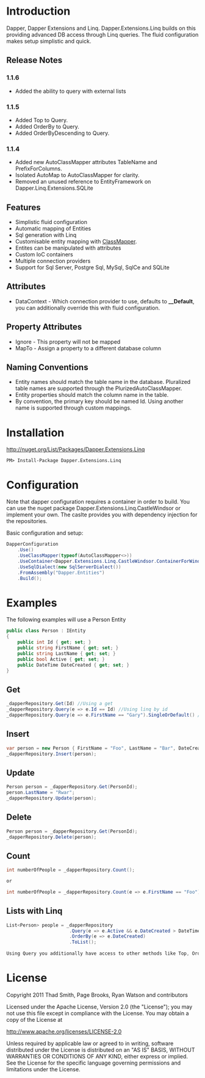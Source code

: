 # Introduction

Dapper, Dapper Extensions and Linq. Dapper.Extensions.Linq builds on this providing advanced DB access through Linq queries. The fluid configuration makes setup simplistic and quick.

Release Notes
-------------
### 1.1.6
* Added the ability to query with external lists

### 1.1.5
* Added Top to Query.
* Added OrderBy to Query.
* Added OrderByDescending to Query.

### 1.1.4
* Added new AutoClassMapper attributes TableName and PrefixForColumns.
* Isolated AutoMap to AutoClassMapper for clarity.
* Removed an unused reference to EntityFramework on Dapper.Linq.Extensions.SQLite


Features
--------
* Simplistic fluid configuration
* Automatic mapping of Entities 
* Sql generation with Linq
* Customisable entity mapping with [ClassMapper](https://github.com/tmsmith/Dapper-Extensions/wiki/AutoClassMapper).
* Entites can be manipulated with attributes
* Custom IoC containers
* Multiple connection providers
* Support for Sql Server, Postgre Sql, MySql, SqlCe and SQLite

Attributes 
---------
* DataContext - Which connection provider to use, defaults to **__Default**, you can additionally override this with fluid configuration.

Property Attributes
-------------------------
* Ignore - This property will not be mapped
* MapTo - Assign a property to a different database column

Naming Conventions
------------------
* Entity names should match the table name in the database. Pluralized table names are supported through the PlurizedAutoClassMapper.
* Entity properties should match the column name in the table.
* By convention, the primary key should be named Id. Using another name is supported through custom mappings.

# Installation

http://nuget.org/List/Packages/Dapper.Extensions.Linq

```
PM> Install-Package Dapper.Extensions.Linq
```

# Configuration
Note that dapper configuration requires a container in order to build. You can use the nuget package Dapper.Extensions.Linq.CastleWindsor or implement your own. The caslte provides you with dependency injection for the repositories.

Basic configuration and setup:

```c#
DapperConfiguration
    .Use()
    .UseClassMapper(typeof(AutoClassMapper<>))
    .UseContainer<Dapper.Extensions.Linq.CastleWindsor.ContainerForWindsor>(c => c.UseExisting(_container))
	.UseSqlDialect(new SqlServerDialect())
    .FromAssembly("Dapper.Entities")
    .Build();
```

# Examples
The following examples will use a Person Entity

```c#
public class Person : IEntity
{
    public int Id { get; set; }
    public string FirstName { get; set; }
    public string LastName { get; set; }
    public bool Active { get; set; }
    public DateTime DateCreated { get; set; }
}
```

## Get

```c#
_dapperRepository.Get(Id) //Using a get
_dapperRepository.Query(e => e.Id == Id) //Using linq by id
_dapperRepository.Query(e => e.FirstName == "Gary").SingleOrDefault() //Using linq by first name

```

## Insert

```c#
var person = new Person { FirstName = "Foo", LastName = "Bar", DateCreated = DateTime.Now };
_dapperRepository.Insert(person);
```

## Update

```c#
Person person = _dapperRepository.Get(PersonId);
person.LastName = "Rwar";
_dapperRepository.Update(person);
```

## Delete

```c#
Person person = _dapperRepository.Get(PersonId);
_dapperRepository.Delete(person);
```

## Count

```c#
int numberOfPeople = _dapperRepository.Count();

or

int numberOfPeople = _dapperRepository.Count(e => e.FirstName == "Foo");
```

## Lists with Linq

```c#
List<Person> people = _dapperRepository
                       .Query(e => e.Active && e.DateCreated > DateTime.AddDays(-5))
                       .OrderBy(e => e.DateCreated)
                       .ToList();
                       
Using Query you additionally have access to other methods like Top, OrderBy, OrderByDescending and others.
```

# License

Copyright 2011 Thad Smith, Page Brooks, Ryan Watson and contributors

Licensed under the Apache License, Version 2.0 (the "License");
you may not use this file except in compliance with the License.
You may obtain a copy of the License at

http://www.apache.org/licenses/LICENSE-2.0

Unless required by applicable law or agreed to in writing, software
distributed under the License is distributed on an "AS IS" BASIS,
WITHOUT WARRANTIES OR CONDITIONS OF ANY KIND, either express or implied.
See the License for the specific language governing permissions and
limitations under the License.
